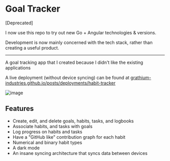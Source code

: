 # Goal Tracker

[Deprecated]

I now use this repo to try out new Go + Angular technologies & versions.

Development is now mainly concerned with the tech stack, rather than creating a useful product. 

---

A goal tracking app that I created because I didn't like the existing applications

A live deployment (without device syncing) can be found at [grathium-industries.github.io/posts/deployments/habit-tracker](https://grathium-industries.github.io/posts/deployments/habit-tracker)

![image](https://github.com/user-attachments/assets/6d28d062-83db-4130-9c7a-491585448eb0)

## Features

- Create, edit, and delete goals, habits, tasks, and logbooks
- Associate habits, and tasks with goals
- Log progress on habits and tasks
- Have a "GitHub like" contribution graph for each habit
- Numerical and binary habit types
- A dark mode
- An insane syncing architecture that syncs data between devices
